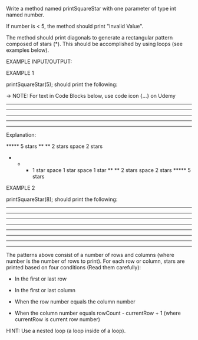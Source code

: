 Write a method named printSquareStar with one parameter of type int named number.

If number is < 5, the method should print "Invalid Value".

The method should print diagonals to generate a rectangular pattern composed of stars (*). This should be accomplished by using loops (see examples below).


EXAMPLE INPUT/OUTPUT:

EXAMPLE 1

printSquareStar(5); should print the following:

→ NOTE: For text in Code Blocks below, use code icon {...}  on Udemy

*****
** **
* * *
** **
*****


Explanation:

*****   5 stars
** **   2 stars space 2 stars
* * *   1 star space 1 star space 1 star
        ** **   2 stars space 2 stars
        *****   5 stars


EXAMPLE 2

printSquareStar(8); should print the following:

******** 
**    **
* *  * *
*  **  *
*  **  *
* *  * *
**    **
********


The patterns above consist of a number of rows and columns (where number is the number of rows to print). For each row or column, stars are printed based on four conditions (Read them carefully):

* In the first or last row

* In the first or last column

* When the row number equals the column number

* When the column number equals rowCount - currentRow + 1 (where currentRow is current row number)


HINT: Use a nested loop (a loop inside of a loop).

